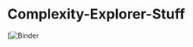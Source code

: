 # Complexity-Explorer-Stuff
[![Binder](https://mybinder.org/v2/gh/iammosespaulr/Complexity-Explorer-Stuff/d8581780a316e68fc56c25a112c80f04d8da7fa5?filepath=Complexity%20Explorer%2C%20Intro%20to%20Dynamical%20Systems%20and%20Chaos.ipynb)
